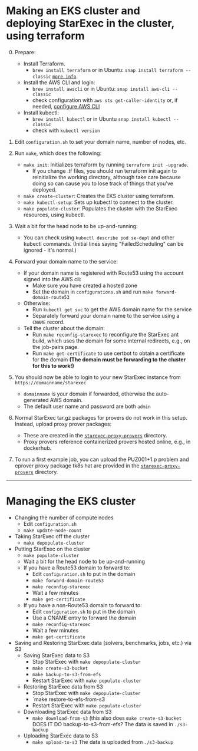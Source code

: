 # Making an EKS cluster and deploying StarExec in the cluster, using terraform

0. Prepare:
    - Install Terraform.
        - `brew install terraform` or in Ubuntu: 
           `snap install terraform --classic` [`more info`](https://askubuntu.com/questions/983351/how-to-install-terraform-in-ubuntu)
    - Install the AWS CLI and login:
        - `brew install awscli` or in Ubuntu: `snap install aws-cli --classic`
        - check configuration with `aws sts get-caller-identity` or, if needed, 
          [configure AWS CLI](https://docs.aws.amazon.com/cli/latest/userguide/cli-chap-configure.html)
    - Install kubectl:
        - `brew install kubectl` or in Ubuntu `snap install kubectl --classic`
        - check with `kubectl version`

1. Edit `configuration.sh` to set your domain name, number of nodes, etc.

2. Run `make`, which does the following:
    - `make init`: Initializes terraform by running `terraform init -upgrade`.
        - If you change .tf files, you should run terraform init again to reinitialize the 
          working directory, although take care because doing so can cause you to lose track 
          of things that you've deployed.
    - `make create-cluster`: Creates the EKS cluster using terraform.
    - `make kubectl-setup`: Sets up kubectl to connect to the cluster.
    - `make populate-cluster`: Populates the cluster with the StarExec resources, using kubectl.

3. Wait a bit for the head node to be up-and-running:
   - You can check using `kubectl describe pod se-depl` and other kubectl commands.
     (Initial lines saying "FailedScheduling" can be ignored - it's normal.)

4. Forward your domain name to the service:
    - If your domain name is registered with Route53 using the account signed into the AWS cli: 
      * Make sure you have created a hosted zone
      * Set the domain in `configurations.sh` and run `make forward-domain-route53`
    - Otherwise: 
      * Run `kubectl get svc` to get the AWS domain name for the service
      * Separately forward your domain name to the service using a `CNAME` record.
    - Tell the cluster about the domain:
      * Run `make reconfig-starexec` to reconfigure the StarExec ant build, which uses the 
        domain for some internal redirects, e.g., on the job-pairs page.
      * Run `make get-certificate` to use certbot to obtain a certificate for the domain 
        **(The domain must be forwarding to the cluster for this to work!)**

5. You should now be able to login to your new StarExec instance from `https://domainname/starexec`
    - `domainname` is your domain if forwarded, otherwise the auto-generated AWS domain.
    - The default user name and password are both `admin`

6. Normal StarExec tar.gz packages for provers do not work in this setup.
   Instead, upload proxy prover packages:
   - These are created in the [`starexec-proxy-provers`](../../starexec-proxy-provers) directory.
   - Proxy provers reference containerized provers hosted online, e.g., in dockerhub.

7. To run a first example job, you can upload the PUZ001+1.p problem and eprover proxy package 
   tk8s hat are provided in the [`starexec-proxy-provers`](../../starexec-proxy-provers) directory.

---

# Managing the EKS cluster

- Changing the number of compute nodes
  * Edit `configuration.sh`
  * `make update-node-count`
- Taking StarExec off the cluster
  * `make depopulate-cluster`
- Putting StarExec on the cluster
  * `make populate-cluster`
  * Wait a bit for the head node to be up-and-running
  * If you have a Route53 domain to forward to:
    + Edit `configuration.sh` to put in the domain
    + `make forward-domain-route53`
    + `make reconfig-starexec` 
    + Wait a few minutes
    + `make get-certificate`
  * If you have a non-Route53 domain to forward to:
    + Edit `configuration.sh` to put in the domain
    + Use a CNAME entry to forward the domain
    + `make reconfig-starexec` 
    + Wait a few minutes
    + `make get-certificate`
- Saving and Restoring StarExec data (solvers, benchmarks, jobs, etc.) via S3
  * Saving StarExec data to S3
    + Stop StarExec with `make depopulate-cluster`
    + `make create-s3-bucket`
    + `make backup-to-s3-from-efs`
    + Restart StarExec with `make populate-cluster`
  * Restoring StarExec data from S3
    + Stop StarExec with `make depopulate-cluster`
    + `make restore-to-efs-from-s3
    + Restart StarExec with `make populate-cluster`
  * Downloading StarExec data from S3
    + `make download-from-s3` (this also does `make create-s3-bucket` DOES IT DO backup-to-s3-from-efs?
      The data is saved in `./s3-backup`
  * Uploading StarExec data to S3
    + `make upload-to-s3`
      The data is uploaded from `./s3-backup`
